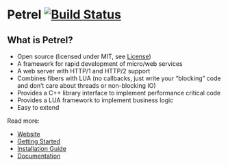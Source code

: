 # Petrel [![Build Status](https://travis-ci.org/apohl79/petrel.svg?branch=master)](https://travis-ci.org/apohl79/petrel)

What is Petrel?
---------------

- Open source (licensed under MIT, see [License](http://apohl79.github.io/petrel/docs/build/html/license.html))
- A framework for rapid development of micro/web services
- A web server with HTTP/1 and HTTP/2 support
- Combines fibers with LUA (no callbacks, just write your “blocking” code and don’t care about threads or non-blocking IO)
- Provides a C++ library interface to implement performance critical code
- Provides a LUA framework to implement business logic
- Easy to extend

Read more:

- [Website](http://apohl79.github.io/petrel/)
- [Getting Started](http://apohl79.github.io/petrel/docs/build/html/getting_started.html)
- [Installation Guide](http://apohl79.github.io/petrel/docs/build/html/installation_guide.html)
- [Documentation](http://apohl79.github.io/petrel/docs/build/html/index.html)

